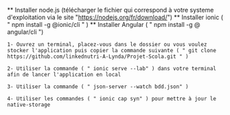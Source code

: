 <!-- Bienvenue sur le projet S'cola -->
<!--Afin de lancer le projet, vous devez avoir : --> 

** Installer  node.js (télécharger le fichier qui correspond à votre systeme d'exploitation via le site "https://nodejs.org/fr/download/")
** Installer ionic ( " npm install -g @ionic/cli " )
** Installer Angular ( " npm install -g @ angular/cli ")


<!-- Maintenant que vous avez tous ça nous allons passer au lancement de l'application -->

    1- Ouvrez un terminal, placez-vous dans le dossier ou vous voulez stocker l'application puis copier la commande suivante ( " git clone https://github.com/linkednutri-A-Lynda/Projet-Scola.git " )

    2- Utiliser la commande ( " ionic serve --lab" ) dans votre terminal afin de lancer l'application en local

    3- Utiliser la commande ( " json-server --watch bdd.json" ) 

    4- Utiliser les commandes ( " ionic cap syn" ) pour mettre à jour le native-storage
